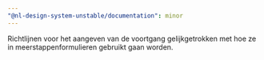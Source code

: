 ```yaml
---
"@nl-design-system-unstable/documentation": minor
---
```


Richtlijnen voor het aangeven van de voortgang gelijkgetrokken met hoe ze in meerstappenformulieren gebruikt gaan worden.
